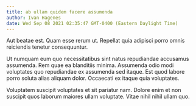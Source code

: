 ```yaml
---
title: ab ullam quidem facere assumenda
author: Ivan Hagenes
date: Wed Sep 08 2021 02:35:47 GMT-0400 (Eastern Daylight Time)
---
```

Aut beatae est. Quam esse rerum ut. Repellat quia adipisci porro omnis reiciendis tenetur consequuntur.

 Ut numquam eum quo necessitatibus sint natus repudiandae accusamus assumenda. Rem quae ea blanditiis minima. Assumenda odio modi voluptates quo repudiandae ex assumenda sed itaque. Est quod labore porro soluta alias aliquam dolor. Occaecati ex itaque quia voluptates.

 Voluptatem suscipit voluptates et sit pariatur nam. Dolore enim et non suscipit quos laborum maiores ullam voluptate. Vitae nihil nihil ullam quo.